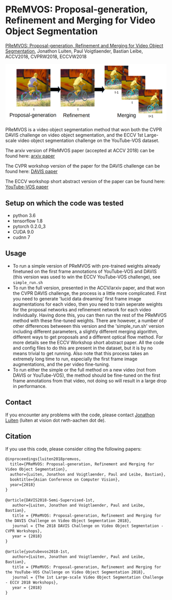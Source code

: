 # PReMVOS: Proposal-generation, Refinement and Merging for Video Object Segmentation

[PReMVOS: Proposal-generation, Refinement and Merging for Video Object Segmentation](https://arxiv.org/abs/1807.09190), Jonathon Luiten, Paul Voigtlaender, Bastian Leibe, ACCV2018, CVPRW2018, ECCVW2018

![TEASER](data/teaser.png)

PReMVOS is a video object segmentation method that won both the CVPR DAVIS challenge on video object segmentation, and the ECCV 1st Large-scale video object segmentation challenge on the YouTube-VOS dataset.

The arxiv version of PReMVOS paper (accepted at ACCV 2018) can be found here:
[arxiv paper](https://arxiv.org/abs/1807.09190)

The CVPR workshop version of the paper for the DAVIS challenge can be found here:
[DAVIS paper](https://www.vision.rwth-aachen.de/media/papers/premvos-2018/DAVIS-Semisupervised-Challenge-1st-Team.pdf)

The ECCV workshop short abstract version of the paper can be found here:
[YouTube-VOS paper](https://www.vision.rwth-aachen.de/media/papers/premvos-20182/Luiten_eccvw18_premvos_extended_abstract.pdf)

## Setup on which the code was tested
- python 3.6
- tensorflow 1.8
- pytorch 0.2.0_3
- CUDA 9.0
- cudnn 7


## Usage
- To run a simple version of PReMVOS with pre-trained weights already finetuned on the first frame annotations of YouTube-VOS and DAVIS (this version was used to win the ECCV YouTube-VOS challenge), see `simple_run.sh` 
- To run the full version, presented in the ACCV/arxiv paper, and that won the CVPR DAVIS challenge, the process is a little more complicated. First you need to generate 'lucid data dreaming' first frame image augmentations for each video, then you need to train seperate weights for the proposal networks and refinement network for each video individually. Having done this, you can then run the rest of the PReMVOS method with these fine-tuned weights. There are however, a number of other differences betweeen this version and the 'simple_run.sh' version including different parameters, a slightly different merging algorithm, different ways to get proposals and a different optical flow method. For more details see the ECCV Workshop short abstract paper. All the code and config files to do this are present in the dataset, but it is by no means trivial to get running. Also note that this process takes an extremely long time to run, especially the first frame image augmentations, and the per video fine-tuning.
- To run either the simple or the full method on a new video (not from DAVIS or YouTube-VOS), the method should be fine-tuned on the first frame annotations from that video, not doing so will result in a large drop in performance.

## Contact

If you encounter any problems with the code, please contact [Jonathon Luiten](https://www.vision.rwth-aachen.de/person/216/) (luiten at vision dot rwth-aachen dot de).

## Citation
If you use this code, please consider citing the following papers:

```
@inproceedings{luiten2018premvos,
  title={PReMVOS: Proposal-generation, Refinement and Merging for Video Object Segmentation},
  author={Luiten, Jonathon and Voigtlaender, Paul and Leibe, Bastian},
  booktitle={Asian Conference on Computer Vision},
  year={2018}
}

@article{DAVIS2018-Semi-Supervised-1st,
   author={Luiten, Jonathon and Voigtlaender, Paul and Leibe, Bastian},
   title = {PReMVOS: Proposal-generation, Refinement and Merging for the DAVIS Challenge on Video Object Segmentation 2018},
   journal = {The 2018 DAVIS Challenge on Video Object Segmentation - CVPR Workshops},
   year = {2018}
}

@article{youtubevos2018-1st,
   author={Luiten, Jonathon and Voigtlaender, Paul and Leibe, Bastian},
   title = {PReMVOS: Proposal-generation, Refinement and Merging for the YouTube-VOS Challenge on Video Object Segmentation 2018},
   journal = {The 1st Large-scale Video Object Segmentation Challenge - ECCV 2018 Workshops},
   year = {2018}
}
```


